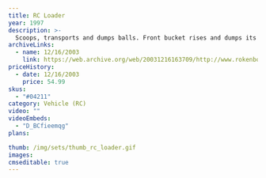```yaml
---
title: RC Loader
year: 1997
description: >-
  Scoops, transports and dumps balls. Front bucket rises and dumps its load into the truck bed. Raise the truck bed to dump the balls. Requires Start Set and three AA batteries.
archiveLinks:
  - name: 12/16/2003
    link: https://web.archive.org/web/20031216163709/http://www.rokenbok.com/catalog/pd_rcv_loader.html
priceHistory:
  - date: 12/16/2003
    price: 54.99
skus:
  - "#04211"
category: Vehicle (RC)
video: ""
videoEmbeds:
  - "D_BCfieemqg"
plans:

thumb: /img/sets/thumb_rc_loader.gif
images:
cmseditable: true
---
```

